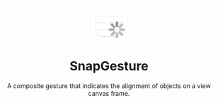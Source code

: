 <br/>
<p align="center" width="100%">
    <img width="15%" src="https://github.com/verny-tran/LoadControl/blob/main/Resources/Icons/LoadControl.png"> 
</p>

<h1 align="center"> SnapGesture </h1>
<p align="center"> A composite gesture that indicates the alignment of objects on a view canvas frame. </p>
